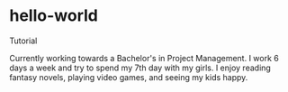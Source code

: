 # hello-world
Tutorial

Currently working towards a Bachelor's in Project Management.  I work 6 days a week and try to spend my 7th day with my girls.  I enjoy reading fantasy novels, playing video games, and seeing my kids happy.
